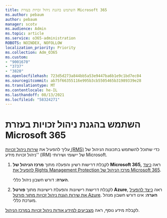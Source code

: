 ```yaml
---
title: השתמש בהגנת ניהול זכויות בעזרת Microsoft 365
ms.author: pebaum
author: pebaum
manager: scotv
ms.audience: Admin
ms.topic: article
ms.service: o365-administration
ROBOTS: NOINDEX, NOFOLLOW
localization_priority: Priority
ms.collection: Adm_O365
ms.custom:
- "9001670"
- "3737"
- "3820"
ms.openlocfilehash: 723d5d273a844bb5a53e9447ba6b1e9c1bd7ec04
ms.sourcegitcommit: ab75f66355116e995b3cb5505465b31989339e28
ms.translationtype: MT
ms.contentlocale: he-IL
ms.lasthandoff: 08/13/2021
ms.locfileid: "58324271"
---
```

# <a name="use-rights-management-protection-with-microsoft-365"></a>השתמש בהגנת ניהול זכויות בעזרת Microsoft 365

עליך להפעיל את [שירות ניהול זכויות (RMS)](https://docs.microsoft.com/azure/information-protection/what-is-azure-rms) כדי שתוכל להשתמש בתכונות הניהול של 'ניהול זכויות מידע‘ (IRM) של יישומי ושירותי Microsoft.

1. לקבלת דרישות רשיון והפעלה מתוך **מרכז הניהול של Microsoft 365,** ראה [כיצד להפעיל את Rights Management Protection מרכז הניהול של Microsoft 365](https://docs.microsoft.com/azure/information-protection/activate-office365). 

    **הערה**: דורש חשבון ניהול כללי.

2. לקבלת דרישות רישיונות והפעלת רישיונות מתוך **פורטל Azure**, ראה [כיצד להפעיל את שירות הגנת ניהול זכויות מתוך פורטל Azure](https://docs.microsoft.com/azure/information-protection/activate-azure). **הערה**: אינו דורש חשבון מנהל מערכת כללי.

לקבלת מידע נוסף, ראה [מצביעים למידע אודות ניהול זכויות במרכז הניהול](https://docs.microsoft.com/office365/enterprise/activate-rms-in-office-365).
